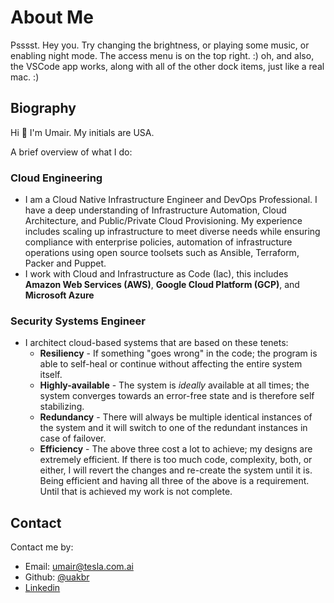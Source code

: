 # About Me

Psssst. Hey you. Try changing the brightness, or playing some music, or enabling night mode. The access menu is on the top right. :) oh, and also, the VSCode app works, along with all of the other dock items, just like a real mac. :)

## Biography

Hi 👋 I'm Umair. My initials are USA.

A brief overview of what I do:

### Cloud Engineering

* I am a Cloud Native Infrastructure Engineer and DevOps Professional. I have a deep understanding of Infrastructure Automation, Cloud Architecture, and Public/Private Cloud Provisioning. My experience includes scaling up infrastructure to meet diverse needs while ensuring compliance with enterprise policies, automation of infrastructure operations using open source toolsets such as Ansible, Terraform, Packer and Puppet.
* I work with Cloud and Infrastructure as Code (Iac), this includes **Amazon Web Services (AWS)**, **Google Cloud Platform (GCP)**, and **Microsoft Azure**

### Security Systems Engineer

* I architect cloud-based systems that are based on these tenets:
  * **Resiliency** - If something "goes wrong" in the code; the program is able to self-heal or continue without affecting the entire system itself.
  * **Highly-available** - The system is *ideally* available at all times; the system converges towards an error-free state and is therefore self stabilizing.
  * **Redundancy** - There will always be multiple identical instances of the system and it will switch to one of the redundant instances in case of failover.
  * **Efficiency** - The above three cost a lot to achieve; my designs are extremely efficient. If there is too much code, complexity, both, or either, I will revert the changes and re-create the system until it is. Being efficient and having all three of the above is a requirement. Until that is achieved my work is not complete.

## Contact

Contact me by:

- Email: [umair@tesla.com.ai](mailto:umair@tesla.com.ai)
- Github: [@uakbr](https://github.com/uakbr)
- [Linkedin](https://www.linkedin.com/in/umair-akbar)
